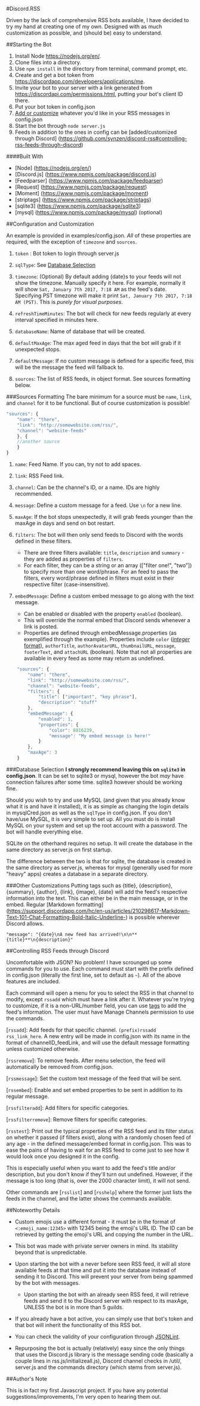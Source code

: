 #Discord.RSS

Driven by the lack of comprehensive RSS bots available, I have decided to try my hand at creating one of my own. Designed with as much customization as possible, and (should be) easy to understand.

##Starting the Bot

1. Install Node https://nodejs.org/en/.
2. Clone files into a directory.
3. Use `npm install` in the directory from terminal, command prompt, etc.
4. Create and get a bot token from https://discordapp.com/developers/applications/me.
5. Invite your bot to your server with a link generated from https://discordapi.com/permissions.html, putting your bot's client ID there.
6. Put your bot token in config.json
7. [Add or customize](https://github.com/synzen/discord-rss#configuration-and-customization) whatever you'd like in your RSS messages in config.json
8. Start the bot through `node server.js`
9. Feeds in addition to the ones in config can be [added/customized through Discord] (https://github.com/synzen/discord-rss#controlling-rss-feeds-through-discord)

####Built With
* [Node] (https://nodejs.org/en/)
* [Discord.js] (https://www.npmjs.com/package/discord.js)
* [Feedparser] (https://www.npmjs.com/package/feedparser)
* [Request] (https://www.npmjs.com/package/request)
* [Moment] (https://www.npmjs.com/package/moment)
* [striptags] (https://www.npmjs.com/package/striptags)
* [sqlite3] (https://www.npmjs.com/package/sqlite3)
* [mysql] (https://www.npmjs.com/package/mysql) (optional)


##Configuration and Customization

An example is provided in examples/config.json. *All* of these properties are required, with the exception of `timezone` and `sources`.

1. `token` : Bot token to login through server.js

2. `sqlType`: See [Database Selection](https://github.com/synzen/discord-rss#database-selection)

3. `timezone`: (Optional) By default adding {date}s to your feeds will not show the timezone. Manually specify it here.
For example, normally it will show `Sat, January 7th 2017, 7:18 AM` as the feed's date. Specifying PST timezone will make it print `Sat, January 7th 2017, 7:18 AM (PST)`. This is *purely for visual purposes*.

4. `refreshTimeMinutes`: The bot will check for new feeds regularly at every interval specified in minutes here.

5. `databaseName`: Name of database that will be created.

6. `defaultMaxAge`: The max aged feed in days that the bot will grab if it unexpected stops.

7. `defaultMessage`: If no custom message is defined for a specific feed, this will be the message the feed will fallback to.

8. `sources`: The list of RSS feeds, in object format. See sources formatting below.

###Sources Formatting
The bare minimum for a source must be `name`, `link`, and `channel` for it to be functional. But of course customization is possible!

```javascript
"sources": {
    "name": "there",
    "link": "http://somewebsite.com/rss/",
    "channel": "website-feeds"
    }, {
    //another source
    }
}
```

1. `name`: Feed Name. If you can, try not to add spaces.

2. `link`: RSS Feed link.

3. `channel`: Can be the channel's ID, or a name. IDs are highly recommended.

4. `message`: Define a custom message for a feed. Use ```\n``` for a new line.

5. `maxAge`: If the bot stops unexpectedly, it will grab feeds younger than the maxAge in days and send on bot restart.

6. `filters`: The bot will then only send feeds to Discord with the words defined in these filters.
   * There are three filters available: `title`, `description` and `summary` - they are added as properties of `filters`.
   * For each filter, they can be a string or an array (["filter one!", "two"]) to specify more than one word/phrase. For an feed to pass the filters, every word/phrase defined in filters must exist in their respective filter (case-insensitive).

7. `embedMessage`: Define a custom embed message to go along with the text message.
   * Can be enabled or disabled with the property `enabled` (boolean).
   * This will override the normal embed that Discord sends whenever a link is posted.
   * Properties are defined through embedMessage.properties (as exemplified through the example). Properties include `color` ([*integer* format](https://www.shodor.org/stella2java/rgbint.html)), `authorTitle`, `authorAvatarURL`, `thumbnailURL`, `message`, `footerText`, and `attachURL` (boolean). Note that not all properties are available in every feed as some may return as undefined.

```javascript
	"sources": {
		"name": "there",
		"link": "http://somewebsite.com/rss/",
		"channel": "website-feeds",
		"filters": {
			"title": ["important", "key phrase"],
			"description": "stuff"
		},
		"embedMessage": {
			"enabled": 1,
			"properties": {
				"color": 8816239,
				"message": "My embed message is here!"
			}
		},
		"maxAge": 3
	}
```

###Database Selection
**I strongly recommend leaving this on `sqlite3` in config.json**. It can be set to sqlite3 or mysql, however the bot *may* have connection failures after some time. sqlite3 however should be working fine.

Should you wish to try and use MySQL (and given that you already know what it is and have it installed), it is as simple as changing the login details in mysqlCred.json as well as the `sqlType` in config.json. If you don't have/use MySQL, it is very simple to set up. All you must do is install MySQL on your system and set up the root account with a password. The bot will handle everything else.

SQLite on the otherhand requires no setup. It will create the database in the same directory as server.js on first startup.

The difference between the two is that for sqlite, the database is created in the same directory as server.js, whereas for mysql (generally used for more "heavy" apps) creates a database in a separate directory.

###Other Customizations
Putting tags such as {title}, {description}, {summary}, {author}, {link}, {image}, {date} will add the feed's respective information into the text. This can either be in the main message, or in the embed. Regular [Markdown formatting] (https://support.discordapp.com/hc/en-us/articles/210298617-Markdown-Text-101-Chat-Formatting-Bold-Italic-Underline-) is possible wherever Discord allows.

`"message": "{date}\nA new feed has arrived!\n\n**{title}**\n{description}"`

##Controlling RSS Feeds through Discord

Uncomfortable with JSON? No problem! I have scrounged up some commands for you to use. Each command must start with the prefix defined in config.json (literally the first line, set to default as `~`). All of the above features are included.

Each command will open a menu for you to select the RSS in that channel to modify, except `rssadd` which must have a link after it. Whatever you're trying to customize, if it is a non-URL/number field, you can use [tags](https://github.com/synzen/discord-rss#other-customizations) to add the feed's information. The user must have Manage Channels permission to use the commands.


[`rssadd`]: Add feeds for that specific channel. `(prefix)rssadd rss_link_here`. A new entry will be made in config.json with its name in the format of channelID_feedLink, and will use the default message formatting unless customized otherwise.

[`rssremove`]: To remove feeds. After menu selection, the feed will automatically be removed from config.json.

[`rssmessage`]: Set the custom text message of the feed that will be sent.

[`rssembed`]: Enable and set embed properties to be sent in addition to its regular message.

[`rssfilteradd`]: Add filters for specific categories.

[`rssfilterremove`]: Remove filters for specific categories.

[`rsstest`]: Print out the typical properties of the RSS feed and its filter status on whether it passed (if filters exist), along with a randomly chosen feed of any age - in the defined message/embed format in config.json. This was to ease the pains of having to wait for an RSS feed to come just to see how it would look once you designed it in the config.

This is especially useful when you want to add the feed's title and/or description, but you don't know if they'll turn out undefined. However, if the message is too long (that is, over the 2000 character limit), it will not send.

Other commands are [`rsslist`] and [`rsshelp`] where the former just lists the feeds in the channel, and the latter shows the commands available.

##Noteworthy Details

   * Custom emojis use a different format - it must be in the format of `<:emoji_name:12345>` with 12345 being the emoji's URL ID. The ID can be retrieved by getting the emoji's URL and copying the number in the URL.

   * This bot was made with private server owners in mind. Its stability beyond that is unpredictable.

   * Upon starting the bot with a never before seen RSS feed, it will all store available feeds at that time and put it into the database instead of sending it to Discord. This will prevent your server from being spammed by the bot with messages.
      * Upon starting the bot with an already seen RSS feed, it will retrieve feeds and send it to the Discord server with respect to its maxAge, UNLESS the bot is in more than 5 guilds.

   * If you already have a bot active, you can simply use that bot's token and that bot will inherit the functionality of this RSS bot.

   * You can check the validity of your configuration through [JSONLint](http://jsonlint.com/).

   * Repurposing the bot is actually (relatively) easy since the only things that uses the Discord.js library is the message sending code (basically a couple lines in rss.js/initializeall.js), Discord channel checks in /util/, server.js and the commands directory (which stems from server.js).


##Author's Note

This is in fact my first Javascript project. If you have any potential suggestions/improvements, I'm very open to hearing them out.
